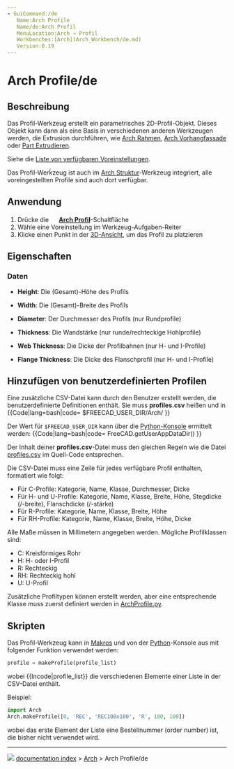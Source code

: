 ```yaml
---
- GuiCommand:/de
   Name:Arch Profile
   Name/de:Arch Profil
   MenuLocation:Arch → Profil
   Workbenches:[Arch](Arch_Workbench/de.md)
   Version:0.19
---
```


# Arch Profile/de

## Beschreibung

Das Profil-Werkzeug erstellt ein parametrisches 2D-Profil-Objekt. Dieses Objekt kann dann als eine Basis in verschiedenen anderen Werkzeugen werden, die Extrusion durchführen, wie [Arch Rahmen](Arch_Frame/de.md), [Arch Vorhangfassade](Arch_CurtainWall/de.md) oder [Part Extrudieren](Part_Extrude/de.md).

Siehe die [Liste von verfügbaren Voreinstellungen](https://github.com/FreeCAD/FreeCAD/blob/master/src/Mod/Arch/Presets/profiles.csv).

Das Profil-Werḱzeug ist auch im [Arch Struktur](Arch_Structure.md)-Werkzeug integriert, alle voreingestellten Profile sind auch dort verfügbar.

## Anwendung

1.  Drücke die **<img src="images/Arch_Profile.svg" width=16px> [Arch Profil](Arch_Profile/de.md)**-Schaltfläche
2.  Wähle eine Voreinstellung im Werkzeug-Aufgaben-Reiter
3.  Klicke einen Punkt in der [3D-Ansicht](3D_view/de.md), um das Profil zu platzieren

## Eigenschaften

### Daten

-    **Height**: Die (Gesamt)-Höhe des Profils

-    **Width**: Die (Gesamt)-Breite des Profils

-    **Diameter**: Der Durchmesser des Profils (nur Rundprofile)

-    **Thickness**: Die Wandstärke (nur runde/rechteckige Hohlprofile)

-    **Web Thickness**: Die Dicke der Profilbahnen (nur H- und I-Profile)

-    **Flange Thickness**: Die Dicke des Flanschprofil (nur H- und I-Profile)

## Hinzufügen von benutzerdefinierten Profilen 

Eine zusätzliche CSV-Datei kann durch den Benutzer erstellt werden, die benutzerdefinierte Definitionen enthält. Sie muss **profiles.csv** heißen und in {{Code|lang=bash|code=
$FREECAD_USER_DIR/Arch/
}}

Der Wert für `$FREECAD_USER_DIR` kann über die [Python-Konsole](Python_console/de.md) ermittelt werden: {{Code|lang=bash|code=
FreeCAD.getUserAppDataDir()
}}

Der Inhalt deiner **profiles.csv**-Datei muss den gleichen Regeln wie die Datei [profiles.csv](https://github.com/FreeCAD/FreeCAD/blob/master/src/Mod/Arch/Presets/profiles.csv) im Quell-Code entsprechen.

Die CSV-Datei muss eine Zeile für jedes verfügbare Profil enthalten, formatiert wie folgt:


<div class="mw-translate-fuzzy">

-   Für C-Profile: Kategorie, Name, Klasse, Durchmesser, Dicke
-   Für H- und U-Profile: Kategorie, Name, Klasse, Breite, Höhe, Stegdicke (/-breite), Flanschdicke (/-stärke)
-   Für R-Profile: Kategorie, Name, Klasse, Breite, Höhe
-   Für RH-Profile: Kategorie, Name, Klasse, Breite, Höhe, Dicke


</div>

Alle Maße müssen in Millimetern angegeben werden. Mögliche Profilklassen sind:


<div class="mw-translate-fuzzy">

-   C: Kreisförmiges Rohr
-   H: H- oder I-Profil
-   R: Rechteckig
-   RH: Rechteckig hohl
-   U: U-Profil


</div>

Zusätzliche Profiltypen können erstellt werden, aber eine entsprechende Klasse muss zuerst definiert werden in [ArchProfile.py](https://github.com/FreeCAD/FreeCAD/blob/master/src/Mod/Arch/ArchProfile.py).

## Skripten

Das Profil-Werkzeug kann in [Makros](Macros/de.md) und von der [Python](Python/de.md)-Konsole aus mit folgender Funktion verwendet werden:


```python
profile = makeProfile(profile_list)
```

wobei {{Incode|profile_list}} die verschiedenen Elemente einer Liste in der CSV-Datei enthält.

Beispiel:


```python
import Arch
Arch.makeProfile([0, 'REC', 'REC100x100', 'R', 100, 100])
```

wobei das erste Element der Liste eine Bestellnummer (order number) ist, die bisher nicht verwendet wird.



---
![](images/Button_right.svg) [documentation index](../README.md) > [Arch](Arch_Workbench.md) > Arch Profile/de
